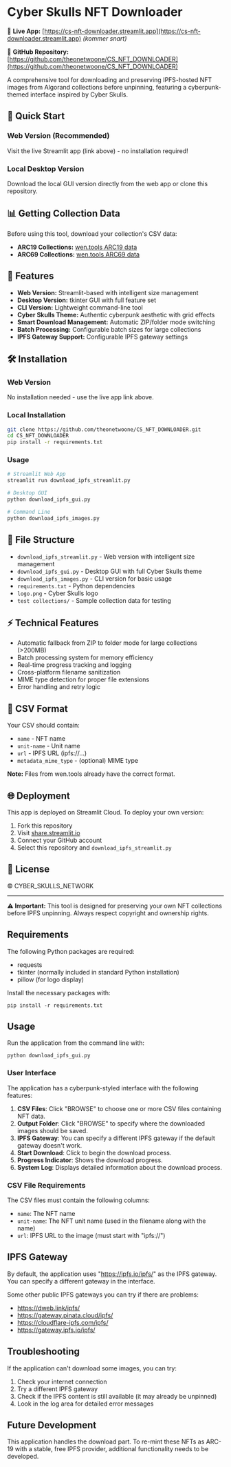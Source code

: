 # Cyber Skulls NFT Downloader

🔗 **Live App:** [https://cs-nft-downloader.streamlit.app](https://cs-nft-downloader.streamlit.app) *(kommer snart)*

🔗 **GitHub Repository:** [https://github.com/theonetwoone/CS_NFT_DOWNLOADER](https://github.com/theonetwoone/CS_NFT_DOWNLOADER)

A comprehensive tool for downloading and preserving IPFS-hosted NFT images from Algorand collections before unpinning, featuring a cyberpunk-themed interface inspired by Cyber Skulls.

## 🚀 Quick Start

### Web Version (Recommended)
Visit the live Streamlit app (link above) - no installation required!

### Local Desktop Version
Download the local GUI version directly from the web app or clone this repository.

## 📊 Getting Collection Data

Before using this tool, download your collection's CSV data:

- **ARC19 Collections:** [wen.tools ARC19 data](https://www.wen.tools/download-arc19-collection-data)
- **ARC69 Collections:** [wen.tools ARC69 data](https://www.wen.tools/download-arc69-collection-data)

## 🎨 Features

- **Web Version:** Streamlit-based with intelligent size management
- **Desktop Version:** tkinter GUI with full feature set
- **CLI Version:** Lightweight command-line tool
- **Cyber Skulls Theme:** Authentic cyberpunk aesthetic with grid effects
- **Smart Download Management:** Automatic ZIP/folder mode switching
- **Batch Processing:** Configurable batch sizes for large collections
- **IPFS Gateway Support:** Configurable IPFS gateway settings

## 🛠️ Installation

### Web Version
No installation needed - use the live app link above.

### Local Installation
```bash
git clone https://github.com/theonetwoone/CS_NFT_DOWNLOADER.git
cd CS_NFT_DOWNLOADER
pip install -r requirements.txt
```

### Usage
```bash
# Streamlit Web App
streamlit run download_ipfs_streamlit.py

# Desktop GUI
python download_ipfs_gui.py

# Command Line
python download_ipfs_images.py
```

## 📁 File Structure

- `download_ipfs_streamlit.py` - Web version with intelligent size management
- `download_ipfs_gui.py` - Desktop GUI with full Cyber Skulls theme
- `download_ipfs_images.py` - CLI version for basic usage
- `requirements.txt` - Python dependencies
- `logo.png` - Cyber Skulls logo
- `test collections/` - Sample collection data for testing

## ⚡ Technical Features

- Automatic fallback from ZIP to folder mode for large collections (>200MB)
- Batch processing system for memory efficiency
- Real-time progress tracking and logging
- Cross-platform filename sanitization
- MIME type detection for proper file extensions
- Error handling and retry logic

## 🎯 CSV Format

Your CSV should contain:
- `name` - NFT name
- `unit-name` - Unit name  
- `url` - IPFS URL (ipfs://...)
- `metadata_mime_type` - (optional) MIME type

**Note:** Files from wen.tools already have the correct format.

## 🌐 Deployment

This app is deployed on Streamlit Cloud. To deploy your own version:

1. Fork this repository
2. Visit [share.streamlit.io](https://share.streamlit.io)
3. Connect your GitHub account
4. Select this repository and `download_ipfs_streamlit.py`

## 📝 License

© CYBER_SKULLS_NETWORK

---

**⚠️ Important:** This tool is designed for preserving your own NFT collections before IPFS unpinning. Always respect copyright and ownership rights.

## Requirements

The following Python packages are required:
- requests
- tkinter (normally included in standard Python installation)
- pillow (for logo display)

Install the necessary packages with:
```
pip install -r requirements.txt
```

## Usage

Run the application from the command line with:

```
python download_ipfs_gui.py
```

### User Interface

The application has a cyberpunk-styled interface with the following features:

1. **CSV Files**: Click "BROWSE" to choose one or more CSV files containing NFT data.
2. **Output Folder**: Click "BROWSE" to specify where the downloaded images should be saved.
3. **IPFS Gateway**: You can specify a different IPFS gateway if the default gateway doesn't work.
4. **Start Download**: Click to begin the download process.
5. **Progress Indicator**: Shows the download progress.
6. **System Log**: Displays detailed information about the download process.

### CSV File Requirements

The CSV files must contain the following columns:
- `name`: The NFT name
- `unit-name`: The NFT unit name (used in the filename along with the name)
- `url`: IPFS URL to the image (must start with "ipfs://")

## IPFS Gateway

By default, the application uses "https://ipfs.io/ipfs/" as the IPFS gateway. You can specify a different gateway in the interface.

Some other public IPFS gateways you can try if there are problems:
- https://dweb.link/ipfs/
- https://gateway.pinata.cloud/ipfs/
- https://cloudflare-ipfs.com/ipfs/
- https://gateway.ipfs.io/ipfs/

## Troubleshooting

If the application can't download some images, you can try:

1. Check your internet connection
2. Try a different IPFS gateway
3. Check if the IPFS content is still available (it may already be unpinned)
4. Look in the log area for detailed error messages

## Future Development

This application handles the download part. To re-mint these NFTs as ARC-19 with a stable, free IPFS provider, additional functionality needs to be developed. 